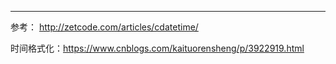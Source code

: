 

---



参考： http://zetcode.com/articles/cdatetime/

时间格式化：https://www.cnblogs.com/kaituorensheng/p/3922919.html